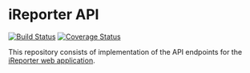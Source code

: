 # iReporter API

[![Build Status](https://travis-ci.org/khwilo/ireporter-API.svg?branch=ch-setup-travis-ci-162338868)](https://travis-ci.org/khwilo/ireporter-API) [![Coverage Status](https://coveralls.io/repos/github/khwilo/ireporter-API/badge.svg?branch=ch-setup-travis-ci-162338868)](https://coveralls.io/github/khwilo/ireporter-API?branch=ch-setup-travis-ci-162338868)

This repository consists of implementation of the API endpoints for the [iReporter web application](https://khwilo.github.io/iReporter/UI/).  
